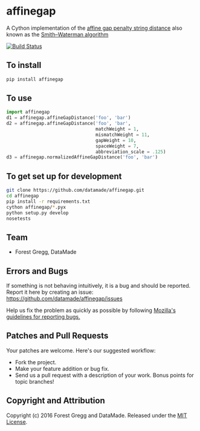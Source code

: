 affinegap
=========

A Cython implementation of the [affine gap penalty string distance](http://en.wikipedia.org/wiki/Gap_penalty#Affine_Gap_Penalty) also known as the [Smith–Waterman algorithm](http://en.wikipedia.org/wiki/Smith%E2%80%93Waterman_algorithm)

[![Build Status](https://travis-ci.org/datamade/affinegap.svg?branch=master)](https://travis-ci.org/datamade/affinegap)

## To install
```bash
pip install affinegap
```

## To use
```python
import affinegap
d1 = affinegap.affineGapDistance('foo', 'bar')
d2 = affinegap.affineGapDistance('foo', 'bar',
                                 matchWeight = 1,
                                 mismatchWeight = 11,
                                 gapWeight = 10,
                                 spaceWeight = 7,
                                 abbreviation_scale = .125)
d3 = affinegap.normalizedAffineGapDistance('foo', 'bar')
```

## To get set up for development
```bash
git clone https://github.com/datamade/affinegap.git
cd affinegap
pip install -r requirements.txt
cython affinegap/*.pyx
python setup.py develop
nosetests
```

## Team

* Forest Gregg, DataMade

## Errors and Bugs

If something is not behaving intuitively, it is a bug and should be reported.
Report it here by creating an issue: https://github.com/datamade/affinegap/issues

Help us fix the problem as quickly as possible by following [Mozilla's guidelines for reporting bugs.](https://developer.mozilla.org/en-US/docs/Mozilla/QA/Bug_writing_guidelines#General_Outline_of_a_Bug_Report)

## Patches and Pull Requests

Your patches are welcome. Here's our suggested workflow:

* Fork the project.
* Make your feature addition or bug fix.
* Send us a pull request with a description of your work. Bonus points for topic branches!

## Copyright and Attribution

Copyright (c) 2016 Forest Gregg and DataMade. Released under the [MIT License](https://github.com/datamade/affinegap/blob/master/LICENSE).
